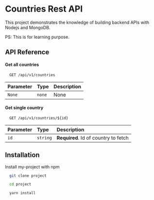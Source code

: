 # Countries Rest API

This project demonstrates the knowledge of building backend APIs with Nodejs and MongoDB.

PS: This is for learning purpose.

## API Reference

#### Get all countries

```http
  GET /api/v1/countries
```

| Parameter | Type   | Description |
| :-------- | :----- | :---------- |
| `None`    | `none` | None        |

#### Get single country

```http
  GET /api/v1/countries/${id}
```

| Parameter | Type     | Description                          |
| :-------- | :------- | :----------------------------------- |
| `id`      | `string` | **Required**. Id of country to fetch |

## Installation

Install my-project with npm

```bash
  git clone project

  cd project

  yarn install
```
